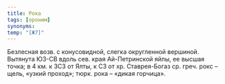 ```yaml
---
title: Рока
tags: [ороним]
synonyms:
temp: "[Ж7]"
---
```


Безлесная возв. с конусовидной, слегка округленной вершиной. Вытянута ЮЗ-СВ
вдоль сев. края Ай-Петринской яйлы, ее высшая точка; в 4 км. к ЗСЗ от Ялты, к СЗ
от хр. Ставрея-Богаз ср. греч. рокс – щель, «узкий проход»; тюрк. рока – «дикая
горчица».

